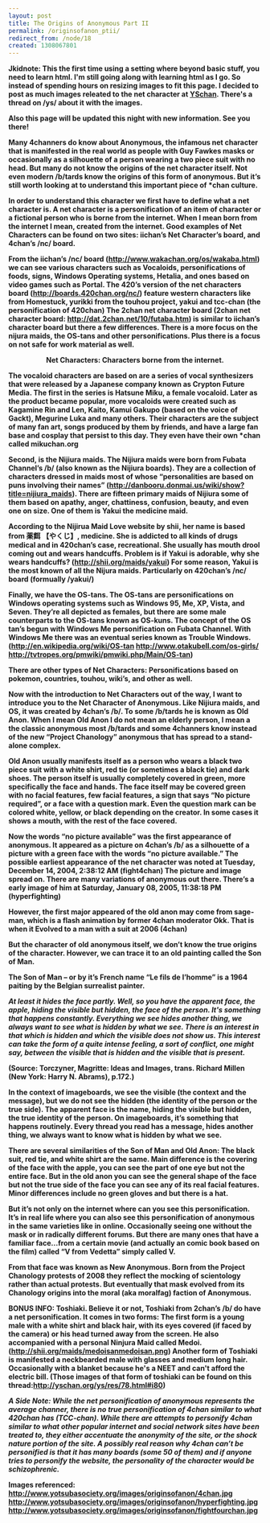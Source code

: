 ```yaml
---
layout: post
title: The Origins of Anonymous Part II
permalink: /originsofanon_ptii/
redirect_from: /node/18
created: 1308067801
---
```

<b>Jkidnote: This the first time using a setting where beyond basic stuff, you need to learn html. I'm still going along with learning html as I go. So instead of spending hours on resizing images to fit this page. I decided to post as much images releated to the net character at <a href=http://www.yschan.org>YSchan</a>. There's a thread on /ys/ about it with the images.

<b>Also this page will be updated this night with new information. See you there! </b>

Many 4channers do know about Anonymous, the infamous net character that is manifested in the real world as people with Guy Fawkes masks or occasionally as a silhouette of a person wearing a two piece suit with no head. But many do not know the origins of the net character itself. Not even modern /b/tards know the origins of this form of anonymous. But it’s still worth looking at to understand this important piece of *chan culture.

In order to understand this character we first have to define what a net character is. A net character is a personification of an item of character or a fictional person who is borne from the internet. When I mean born from the internet I mean, created from the internet. Good examples of Net Characters can be found on two sites: iichan’s Net Character’s board, and 4chan’s /nc/ board.

From the iichan’s /nc/ board (http://www.wakachan.org/os/wakaba.html) we can see various characters such as Vocaloids, personifications of foods, signs, Windows Operating systems, Hetalia, and ones based on video games such as Portal. The 420’s version of the net characters board (http://boards.420chan.org/nc/) feature western characters like from Homestuck, yurikki from the touhou project, yakui and tcc-chan (the personification of 420chan) The 2chan net character board (2chan net character board: http://dat.2chan.net/10/futaba.htm) is similar to iichan’s character board but there a few differences. There is a more focus on the nijura maids, the OS-tans and other personifications. Plus there is a focus on not safe for work material as well.

<center><b>Net Characters: Characters borne from the internet.</b></center>

The vocaloid characters are based on are a series of vocal synthesizers that were released by a Japanese company known as Crypton Future Media. The first in the series is Hatsune Miku, a female vocaloid. Later as the product became popular, more vocaloids were created such as Kagamine Rin and Len, Kaito, Kamui Gakupo (based on the voice of Gackt), Megurine Luka and many others. Their characters are the subject of many fan art, songs produced by them by friends, and have a large fan base and cosplay that persist to this day. They even have their own *chan called mikuchan.org 

Second, is the Nijiura maids. The Nijiura maids were born from Fubata Channel’s /b/ (also known as the Nijiura boards).  They are a collection of characters dressed in maids most of whose “personalities are based on puns involving their names” (http://danbooru.donmai.us/wiki/show?title=nijiura_maids). There are fifteen primary maids of Nijiura some of them based on apathy, anger, chattiness, confusion, beauty, and even one on size. One of them is Yakui the medicine maid. 

According to the Nijirua Maid Love website by shii, her name is based from  薬餌 【やくじ】, medicine. She is addicted to all kinds of drugs medical and in 420chan’s case, recreational.  She usually has mouth drool coming out and wears handcuffs.  Problem is if Yakui is adorable, why she wears handcuffs?  (http://shii.org/maids/yakui) For some reason, Yakui is the most known of all the Nijura maids. Particularly on 420chan’s /nc/ board (formually /yakui/)

Finally, we have the OS-tans. The OS-tans are personifications on Windows operating systems such as Windows 95, Me, XP, Vista, and Seven. They’re all depicted as females, but there are some male counterparts to the OS-tans known as OS-kuns. The concept of the OS tan’s begun with Windows Me personification on Fubata Channel. With Windows Me there was an eventual series known as Trouble Windows. (http://en.wikipedia.org/wiki/OS-tan http://www.otakubell.com/os-girls/ http://tvtropes.org/pmwiki/pmwiki.php/Main/OS-tan)

There are other types of Net Characters: Personifications based on pokemon, countries, touhou, wiki’s, and other as well.

 Now with the introduction to Net Characters out of the way, I want to introduce you to the Net Character of Anonymous. Like Nijiura maids, and OS, it was created by 4chan’s /b/. To some /b/tards he is known as Old Anon. When I mean Old Anon I do not mean an elderly person, I mean a the classic anonymous most /b/tards and some 4channers know instead of the new “Project Chanology” anonymous that has spread to a stand-alone complex.

Old Anon usually manifests itself as a person who wears a black two piece suit with a white shirt, red tie (or sometimes a black tie) and dark shoes. The person itself is usually completely covered in green, more specifically the face and hands. The face itself may be covered green with no facial features, few facial features, a sign that says “No picture required”, or a face with a question mark. Even the question mark can be colored white, yellow, or black depending on the creator. In some cases it shows a mouth, with the rest of the face covered.

Now the words “no picture available” was the first appearance of anonymous.  It appeared as a picture on 4chan’s /b/ as a silhouette of a picture with a green face with the words “no picture available.”  The possible earliest appearance of the net character was noted at ‎Tuesday, ‎December ‎14, ‎2004, ‏‎2:38:12 AM (fight4chan) The picture and image spread on. There are many variations of anonymous out there. There’s a early image of him at Saturday, ‎January ‎08, ‎2005, ‏‎11:38:18 PM (hyperfighting)

However, the first major appeared of the old anon may come from sage-man, which is a flash animation by former 4chan moderator Okk.  That is when it Evolved to a man with a suit at 2006 (4chan)

But the character of old anonymous itself, we don’t know the true origins of the character. However, we can trace it to an old painting called the Son of Man.

The Son of Man – or by it’s French name “Le fils de l’homme” is a 1964 paiting by the Belgian surrealist painter. 

<i>At least it hides the face partly. Well, so you have the apparent face, the apple, hiding the visible but hidden, the face of the person. It's something that happens constantly. Everything we see hides another thing, we always want to see what is hidden by what we see. There is an interest in that which is hidden and which the visible does not show us. This interest can take the form of a quite intense feeling, a sort of conflict, one might say, between the visible that is hidden and the visible that is present.</i> 

(Source: Torczyner, Magritte: Ideas and Images, trans. Richard Millen (New York: Harry N. Abrams), p.172.)

In the context of imageboards, we see the visible (the context and the message), but we do not see the hidden (the identity of the person or the true side). The apparent face is the name, hiding the visible but hidden, the true identity of the person. On imageboards, it’s something that happens routinely. Every thread you read has a message, hides another thing, we always want to know what is hidden by what we see. 

There are several similarities of the Son of Man and Old Anon: The black suit, red tie, and white shirt are the same. Main difference is the covering of the face with the apple, you can see the part of one eye but not the entire face. But in the old anon you can see the general shape of the face but not the true side of the face you can see any of its real facial features. Minor differences include no green gloves and but there is a hat.

But it’s not only on the internet where can you see this personification. It’s in real life where you can also see this personification of anonymous in the same varieties like in online. Occasionally seeing one without the mask or in radically different forums. But there are many ones that have a familiar face…from a certain movie (and actually an comic book based on the film) called “V from Vedetta” simply called V. 

From that face was known as New Anonymous. Born from the Project Chanology protests of 2008 they reflect the mocking of scientology rather than actual protests. But eventually that mask evolved from its Chanology origins into the moral (aka moralfag) faction of Anonymous.

<b>BONUS INFO</b>: Toshiaki. 
Believe it or not, Toshiaki from 2chan’s /b/ do have a net personification. It comes in two forms: The first form is a young male with a white shirt and black hair, with its eyes covered (if faced by the camera) or his head turned away from the screen. He also accompanied with a personal Ninjura Maid called Medoi.
(http://shii.org/maids/medoisanmedoisan.png) Another form of Toshiaki is manifested a neckbearded male with glasses and medium long hair. Occasionally with a blanket because he's a NEET and can't afford the electric bill. (Those images of that form of toshiaki can be found on this thread:http://yschan.org/ys/res/78.html#i80)

<i>A Side Note: While the net personification of anonymous represents the average channer, there is no true personification of 4chan similar to what 420chan has (TCC-chan). While there are attempts to personify 4chan similar to what other popular internet and social network sites have been treated to, they either accentuate the anonymity of the site, or the shock nature portion of the site. A possibly real reason why 4chan can’t be personified is that it has many boards (some 50 of them) and if anyone tries to personify the website, the personality of the character would be schizophrenic.</i>  

Images referenced:
http://www.yotsubasociety.org/images/originsofanon/4chan.jpg 
http://www.yotsubasociety.org/images/originsofanon/hyperfighting.jpg
http://www.yotsubasociety.org/images/originsofanon/fightfourchan.jpg
